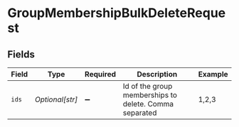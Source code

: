 # GroupMembershipBulkDeleteRequest


## Fields

| Field                                                  | Type                                                   | Required                                               | Description                                            | Example                                                |
| ------------------------------------------------------ | ------------------------------------------------------ | ------------------------------------------------------ | ------------------------------------------------------ | ------------------------------------------------------ |
| `ids`                                                  | *Optional[str]*                                        | :heavy_minus_sign:                                     | Id of the group memberships to delete. Comma separated | 1,2,3                                                  |